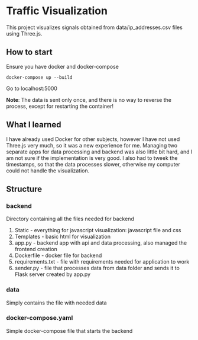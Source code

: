 # Traffic Visualization

This project visualizes signals obtained from data/ip_addresses.csv files using Three.js. 

## How to start

Ensure you have docker and docker-compose

```angular2html
docker-compose up --build
```

Go to localhost:5000

**Note**: The data is sent only once, and there is no way to reverse the process, except for restarting the container!

## What I learned

I have already used Docker for other subjects, however I have not used Three.js very much, so it was a new experience for me.
Managing two separate apps for data processing and backend was also little bit hard, and I am not sure if the implementation is very good.
I also had to tweek the timestamps, so that the data processes slower, otherwise my computer could not handle the visualization.

## Structure

### backend
Directory containing all the files needed for backend
1. Static - everything for javascript visualization: javascript file and css
2. Templates - basic html for visualization
3. app.py - backend app with api and data processing, also managed the frontend creation
4. Dockerfile - docker file for backend
5. requirements.txt - file with requirements needed for application to work
6. sender.py - file that processes data from data folder and sends it to Flask server created by app.py

### data
Simply contains the file with needed data

### docker-compose.yaml
Simple docker-compose file that starts the backend
